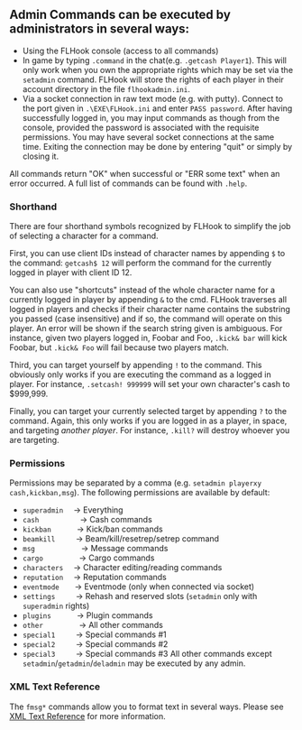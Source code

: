 ## Admin Commands can be executed by administrators in several ways:
* Using the FLHook console (access to all commands)
* In game by typing `.command` in the chat(e.g. `.getcash Player1`). This will only work when you own the appropriate rights which may be set via the `setadmin` command. FLHook will store the rights of each player in their account directory in the file `flhookadmin.ini`.
* Via a socket connection in raw text mode (e.g. with putty). Connect to the port given in `.\EXE\FLHook.ini` and enter `PASS password`. After having successfully logged in, you may input commands as though from the console, provided the password is associated with the requisite permissions. You may have several socket connections at the same time. Exiting the connection may be done by entering "quit" or simply by closing it.

All commands return "OK" when successful or "ERR some text" when an error occurred. A full list of commands can be found with `.help`.

### Shorthand

There are four shorthand symbols recognized by FLHook to simplify the job of selecting a character for a command.

First, you can use client IDs instead of character names by appending `$` to the command: `getcash$ 12` will perform the command for the currently logged in player with client ID 12.

You can also use "shortcuts" instead of the whole character name for a currently logged in player by appending `&` to the cmd. FLHook traverses all logged in players and checks if their character name contains the substring you passed (case insensitive) and if so, the command will operate on this player. An error will be shown if the search string given is ambiguous. For instance, given two players logged in, Foobar and Foo, `.kick& bar` will kick Foobar, but `.kick& Foo` will fail because two players match.

Third, you can target yourself by appending `!` to the command. This obviously only works if you are executing the command as a logged in player. For instance, `.setcash! 999999` will set your own character's cash to $999,999.

Finally, you can target your currently selected target by appending `?` to the command. Again, this only works if you are logged in as a player, in space, and targeting *another player*. For instance, `.kill?` will destroy whoever you are targeting.

### Permissions
Permissions may be separated by a comma (e.g. `setadmin playerxy cash,kickban,msg`). The following permissions are available by default:
* `superadmin`  → Everything
* `cash`        → Cash commands
* `kickban`     → Kick/ban commands
* `beamkill`    → Beam/kill/resetrep/setrep command
* `msg`         → Message commands
* `cargo`       → Cargo commands
* `characters`  → Character editing/reading commands
* `reputation`  → Reputation commands
* `eventmode`   → Eventmode (only when connected via socket)
* `settings`    → Rehash and reserved slots (`setadmin` only with `superadmin` rights)
* `plugins`     → Plugin commands
* `other`       → All other commands
* `special1`    → Special commands #1
* `special2`    → Special commands #2
* `special3`    → Special commands #3
All other commands except `setadmin`/`getadmin`/`deladmin` may be executed by any admin.

### XML Text Reference

The `fmsg*` commands allow you to format text in several ways. Please see [XML Text Reference](md_docs__usage__x_m_l__text__reference.html) for more information.